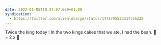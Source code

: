 ```yaml
---
date: 2022-01-05T19:27:07.660+01:00
syndication:
  - https://twitter.com/alienlebarge/status/1478795523314356228
---
```

Twice the king today !
In the two kings cakes that we ate, I had the bean.
🍰 = 2 x 🤴
